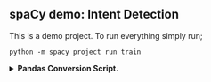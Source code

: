 ## spaCy demo: Intent Detection

This is a demo project. To run everything simply run;

```
python -m spacy project run train
```


<details>
  <summary><b>Pandas Conversion Script.</b></summary>
This is what we've internally used to turn the `.csv` file into `.jsonl`.
  
```python
import pandas as pd 

df = pd.read_csv("data/outofscope-intent-classification-dataset.csv")
X_train, X_test, y_train, y_test = train_test_split(df['text'], 
                                                    df['label'], 
                                                    test_size=5000, 
                                                    stratify=df['label'], 
                                                    random_state=42)

df_train = pd.DataFrame({'text': X_train, 'label': y_train})
df_test = pd.DataFrame({'text': X_test, 'label': y_test})
df_train.to_json("spacy-experiments/intent-benchmark/train.jsonl", orient="records")
df_test.to_json("spacy-experiments/intent-benchmark/test.jsonl", orient="records")
```

</details>
